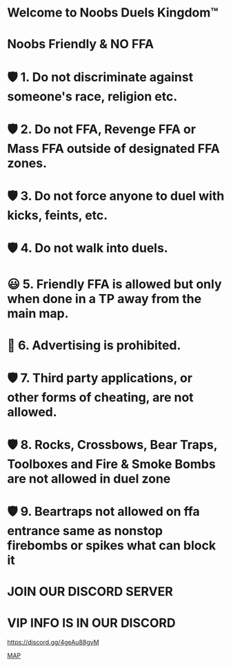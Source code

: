 # **Welcome to Noobs Duels Kingdom™**
# **Noobs Friendly & NO FFA**
# **🛡️﻿ 1. Do not discriminate against someone's race, religion etc.**
# **🛡️﻿ 2. Do not FFA, Revenge FFA or Mass FFA outside of designated FFA zones.**
# **🛡️﻿ 3. Do not force anyone to duel with kicks, feints, etc.**
# **🛡️﻿ 4. Do not walk into duels.**
# **😃 5. Friendly FFA is allowed but only when done in a TP away from the main map.**
# **📣﻿ 6. Advertising is prohibited.**
# **🛡️﻿ 7. Third party applications, or other forms of cheating, are not allowed.**
# **🛡️﻿ 8. Rocks, Crossbows, Bear Traps, Toolboxes and Fire & Smoke Bombs are not allowed in duel zone**
# **🛡️﻿ 9. Beartraps not allowed on ffa entrance same as nonstop firebombs or spikes what can block it**
# **JOIN OUR DISCORD SERVER**
# **VIP INFO IS IN OUR DISCORD**

<a id="Noobs Duels Kingdom™ Discord">https://discord.gg/4geAu88gvM


[MAP](https://media.discordapp.net/attachments/1361686047293051002/1370831952948629785/Noobs_1.png?ex=6820ee3e&is=681f9cbe&hm=c76567abe2a70c4b29380193e9424a7b1a4d34b63cf0ca1fa7771d02b7d72507&format=webp&quality=lossless&width=1163&height=717&)
